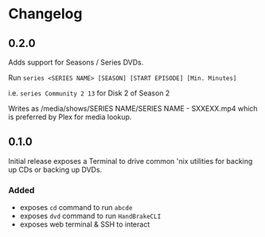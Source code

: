 # Changelog

## 0.2.0

Adds support for Seasons / Series DVDs.

Run `series <SERIES NAME> [SEASON] [START EPISODE] [Min. Minutes]` 

i.e.  `series Community 2 13` for Disk 2 of Season 2

Writes as /media/shows/SERIES NAME/SERIES NAME - SXXEXX.mp4 which is preferred by Plex for media lookup.


## 0.1.0

Initial release exposes a Terminal to drive common 'nix utilities for backing up CDs or backing up DVDs.

### Added
- exposes `cd` command to run `abcde` 
- exposes `dvd` command to run `HandBrakeCLI`
- exposes web terminal & SSH to interact